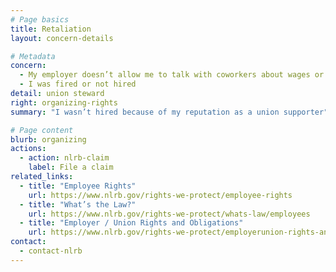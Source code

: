 ```yaml
---
# Page basics
title: Retaliation
layout: concern-details

# Metadata
concern:
  - My employer doesn’t allow me to talk with coworkers about wages or working conditions
  - I was fired or not hired
detail: union steward
right: organizing-rights
summary: "I wasn’t hired because of my reputation as a union supporter"

# Page content
blurb: organizing
actions:
  - action: nlrb-claim
    label: File a claim
related_links:
  - title: "Employee Rights"
    url: https://www.nlrb.gov/rights-we-protect/employee-rights
  - title: "What’s the Law?"
    url: https://www.nlrb.gov/rights-we-protect/whats-law/employees
  - title: "Employer / Union Rights and Obligations"
    url: https://www.nlrb.gov/rights-we-protect/employerunion-rights-and-obligations
contact:
  - contact-nlrb
---
```

